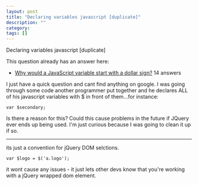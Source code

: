 ```yaml
---
layout: post
title: "Declaring variables javascript [duplicate]"
description: ""
category:
tags: []
---
```


Declaring variables javascript [duplicate]


This question already has an answer here:

- [Why would a JavaScript variable start with a dollar sign?](/questions/205853/why-would-a-javascript-variable-start-with-a-dollar-sign) 14 answers 

I just have a quick question and cant find anything on google. I was going through some code another programmer put together and he declares ALL of his javascript variables with $ in front of them...for instance:

    var $secondary;

Is there a reason for this? Could this cause problems in the future if JQuery ever ends up being used. I'm just curious because I was going to clean it up if so.


--------------------------------------- 
its just a convention for jQuery DOM selctions.

    var $logo = $('a.logo');

it wont cause any issues - it just lets other devs know that you're working with a jQuery wrapped dom element.


